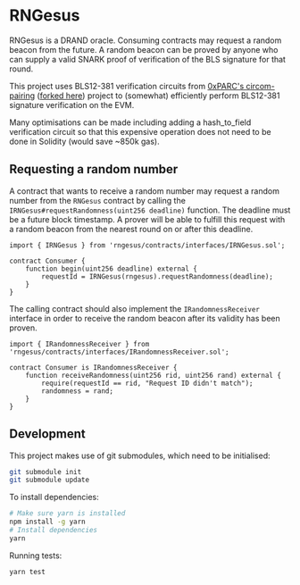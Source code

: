 # RNGesus

RNGesus is a DRAND oracle. Consuming contracts may request a random beacon from the future. A random beacon can be proved by anyone who can supply a valid SNARK proof of verification of the BLS signature for that round.

This project uses BLS12-381 verification circuits from [0xPARC's circom-pairing](https://github.com/yi-sun/circom-pairing) ([forked here](https://github.com/kevincharm/circom-pairing)) project to (somewhat) efficiently perform BLS12-381 signature verification on the EVM.

Many optimisations can be made including adding a hash_to_field verification circuit so that this expensive operation does not need to be done in Solidity (would save ~850k gas).

## Requesting a random number

A contract that wants to receive a random number may request a random number from the `RNGesus` contract by calling the `IRNGesus#requestRandomness(uint256 deadline)` function. The deadline must be a future block timestamp. A prover will be able to fulfill this request with a random beacon from the nearest round on or after this deadline.

```solidity
import { IRNGesus } from 'rngesus/contracts/interfaces/IRNGesus.sol';

contract Consumer {
    function begin(uint256 deadline) external {
        requestId = IRNGesus(rngesus).requestRandomness(deadline);
    }
}

```

The calling contract should also implement the `IRandomnessReceiver` interface in order to receive the random beacon after its validity has been proven.

```solidity
import { IRandomnessReceiver } from 'rngesus/contracts/interfaces/IRandomnessReceiver.sol';

contract Consumer is IRandomnessReceiver {
    function receiveRandomness(uint256 rid, uint256 rand) external {
        require(requestId == rid, "Request ID didn't match");
        randomness = rand;
    }
}

```

## Development

This project makes use of git submodules, which need to be initialised:

```sh
git submodule init
git submodule update
```

To install dependencies:

```sh
# Make sure yarn is installed
npm install -g yarn
# Install dependencies
yarn
```

Running tests:

```sh
yarn test
```

